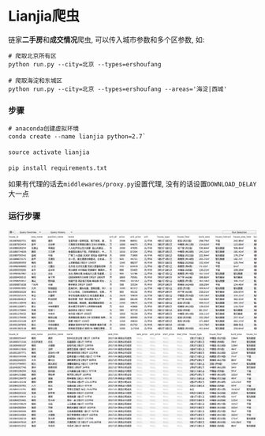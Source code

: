 # Lianjia爬虫

链家**二手房**和**成交情况**爬虫, 可以传入城市参数和多个区参数, 如:
```shell
# 爬取北京所有区
python run.py --city=北京 --types=ershoufang

# 爬取海淀和东城区
python run.py --city=北京 --types=ershoufang --areas='海淀|西城'
```

### 步骤
```
# anaconda创建虚拟环境
conda create --name lianjia python=2.7`

source activate lianjia

pip install requirements.txt

```

如果有代理的话去`middlewares/proxy.py`设置代理, 没有的话设置`DOWNLOAD_DELAY`大一点

### 运行步骤


![二手房](images/ershoufang.png)
![成交](images/chengjiao.png)




